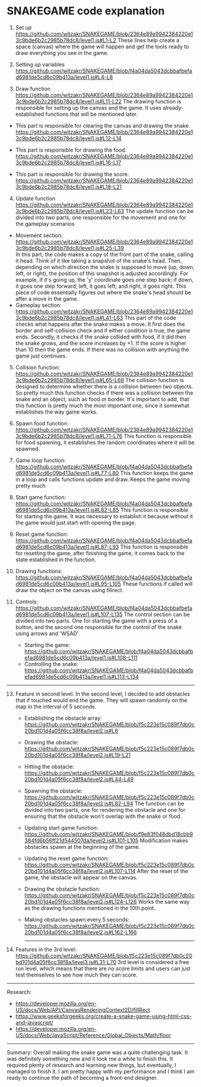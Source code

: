 # SNAKEGAME code explanation
1. Set up
https://github.com/witzakr/SNAKEGAME/blob/2364e89a9942384220e13c9bde6b2c2985b78dc8/level1.js#L1-L2
These lines help create a space (canvas) where the game will happen and get the tools ready to draw everything you see in the game.

2. Setting up variables
https://github.com/witzakr/SNAKEGAME/blob/f4a04da5043dcbbafbefad6981de5cd6c09b413a/level1.js#L4-L8

3. Draw function
https://github.com/witzakr/SNAKEGAME/blob/2364e89a9942384220e13c9bde6b2c2985b78dc8/level1.js#L11-L22
The drawing function is responsible for setting up the canvas and the game. It uses already-established functions that will be mentioned later.

- This part is responsible for clearing the canvas and drawing the snake.
https://github.com/witzakr/SNAKEGAME/blob/2364e89a9942384220e13c9bde6b2c2985b78dc8/level1.js#L12-L14

- This part is responsible for drawing the food.
https://github.com/witzakr/SNAKEGAME/blob/2364e89a9942384220e13c9bde6b2c2985b78dc8/level1.js#L16-L17

- This part is responsible for drawing the score.
https://github.com/witzakr/SNAKEGAME/blob/2364e89a9942384220e13c9bde6b2c2985b78dc8/level1.js#L18-L21

4. Update function
https://github.com/witzakr/SNAKEGAME/blob/2364e89a9942384220e13c9bde6b2c2985b78dc8/level1.js#L23-L63
The update function can be divided into two parts, one responsible for the movement and one for the gameplay scenarios
  - Movement section:
   https://github.com/witzakr/SNAKEGAME/blob/2364e89a9942384220e13c9bde6b2c2985b78dc8/level1.js#L25-L39   
In this part, the code makes a copy of the front part of the snake, calling it head. Think of it like taking a snapshot of the snake's head.
Then, depending on which direction the snake is supposed to move (up, down, left, or right), the position of this snapshot is adjusted accordingly.
For example, if it's going up, the 'y' coordinate goes one step back; if down, it goes one step forward; left, it goes left; and right, it goes right.
This piece of code essentially figures out where the snake's head should be after a move in the game.
   - Gameplay section:
    https://github.com/witzakr/SNAKEGAME/blob/2364e89a9942384220e13c9bde6b2c2985b78dc8/level1.js#L41-L63
    This part of the code checks what happens after the snake makes a move. It first does the border and self-collision check and if either condition is true, the game ends.
    Secondly, it checks if the snake collided with food, if it did then the snake grows, and the score increases by +1. If the score is higher than 10 then the game ends.
    If there was no collision with anything the game just continues.

5. Collision function:
   https://github.com/witzakr/SNAKEGAME/blob/2364e89a9942384220e13c9bde6b2c2985b78dc8/level1.js#L65-L69
   The collision function is designed to determine whether there is a collision between two objects. So pretty much this function checks if there was a collision between the snake and an object, such as food or border.
   It's important to add, that this function is pretty much the most important one, since it somewhat establishes the way game works.

6. Spawn food function:
   https://github.com/witzakr/SNAKEGAME/blob/2364e89a9942384220e13c9bde6b2c2985b78dc8/level1.js#L71-L76
   This function is responsible for food spawning, it establishes the random coordinates where it will be spawned.

7. Game loop function:
   https://github.com/witzakr/SNAKEGAME/blob/f4a04da5043dcbbafbefad6981de5cd6c09b413a/level1.js#L77-L80
   This function keeps the game in a loop and calls functions update and draw. Keeps the game moving pretty much

8. Start game function:
   https://github.com/witzakr/SNAKEGAME/blob/f4a04da5043dcbbafbefad6981de5cd6c09b413a/level1.js#L82-L85
   This function is responsible for starting the game. It was necessary to establish it because without it the game would just start with opening the page.

9. Reset game function:
   https://github.com/witzakr/SNAKEGAME/blob/f4a04da5043dcbbafbefad6981de5cd6c09b413a/level1.js#L87-L93
   This function is responsible for resetting the game, after finishing the game, it comes back to the state established in the function.

10. Drawing functions:
    https://github.com/witzakr/SNAKEGAME/blob/f4a04da5043dcbbafbefad6981de5cd6c09b413a/level1.js#L95-L105
    These functions if called will draw the object on the canvas using fillrect.

11. Controls:
    https://github.com/witzakr/SNAKEGAME/blob/f4a04da5043dcbbafbefad6981de5cd6c09b413a/level1.js#L107-L135
    The control section can be divided into two parts. One for starting the game with a press of a button, and the second one responsible for the control of the snake using arrows and 'WSAD'
     - Starting the game:
       https://github.com/witzakr/SNAKEGAME/blob/f4a04da5043dcbbafbefad6981de5cd6c09b413a/level1.js#L108-L111
     - Controlling the snake:
       https://github.com/witzakr/SNAKEGAME/blob/f4a04da5043dcbbafbefad6981de5cd6c09b413a/level1.js#L113-L134
  -------------------------------------------------
 13. Feature in second level.
     In the second level, I decided to add obstacles that if touched would end the game. They will spawn randomly on the map in the interval of 5 seconds.
      - Establishing the obstacle array:
        https://github.com/witzakr/SNAKEGAME/blob/f5c223e15c089f7db0c20bd101d4a05f6cc38f8a/level2.js#L6
      - Drawing the obstacle:
        https://github.com/witzakr/SNAKEGAME/blob/f5c223e15c089f7db0c20bd101d4a05f6cc38f8a/level2.js#L19-L21
      - Hitting the obstacle:
        https://github.com/witzakr/SNAKEGAME/blob/f5c223e15c089f7db0c20bd101d4a05f6cc38f8a/level2.js#L44-L49
      - Spawning the obstacle:
        https://github.com/witzakr/SNAKEGAME/blob/f5c223e15c089f7db0c20bd101d4a05f6cc38f8a/level2.js#L82-L94
        The function can be divided into two parts, one for rendering the obstacle and one for ensuring that the obstacle won't overlap with the snake or food.
      - Updating start game function:
        https://github.com/witzakr/SNAKEGAME/blob/f9e83f048dbd18cbb9384fd6b56ff21d544507da/level2.js#L101-L105
        Modification makes obstacles spawn at the beginning of the game.
      - Updating the reset game function:
        https://github.com/witzakr/SNAKEGAME/blob/f5c223e15c089f7db0c20bd101d4a05f6cc38f8a/level2.js#L107-L114
        After the reset of the game, the obstacle will appear on the canvas.
      - Drawing the obstacle function:
        https://github.com/witzakr/SNAKEGAME/blob/f5c223e15c089f7db0c20bd101d4a05f6cc38f8a/level2.js#L124-L126
        Works the same way as the drawing functions mentioned in the 10th point.
      - Making obstacles spawn every 5 seconds:
        https://github.com/witzakr/SNAKEGAME/blob/f5c223e15c089f7db0c20bd101d4a05f6cc38f8a/level2.js#L162-L166

        ---------------------------------------------------------------------
 14. Features in the 3rd level:
 https://github.com/witzakr/SNAKEGAME/blob/f5c223e15c089f7db0c20bd101d4a05f6cc38f8a/level3.js#L31-L70
3rd level is considered a free run level, which means that there are no score limits and users can just test themselves to see how much they can score.


---------------------------------------------------------------------------------------
Research:
- https://developer.mozilla.org/en-US/docs/Web/API/CanvasRenderingContext2D/fillRect
- https://www.geeksforgeeks.org/create-a-snake-game-using-html-css-and-javascript/
- https://developer.mozilla.org/en-US/docs/Web/JavaScript/Reference/Global_Objects/Math/floor
----------------------------------------------------------------------------------------------
Summary:
Overall making the snake game was a quite challenging task. It was definitely something new and it took me a while to finish this. It required plenty of research and learning new things, but eventually, I managed to finish it. 
I am pretty happy with my performance and I think I am ready to continue the path of becoming a front-end designer.
             
